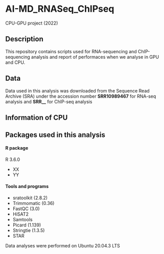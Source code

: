 # AI-MD_RNASeq_ChIPseq
CPU-GPU project (2022)

## Description
This repository contains scripts used for RNA-sequencing and ChIP-sequencing analysis and report of performaces when we analyse in GPU and CPU.

## Data
Data used in this analysis was downloaded from the Sequence Read Archive (SRA) under the accession number **SRR10989467** for RNA-seq analysis and **SRR__** for ChIP-seq analysis

## Information of CPU
####


## Packages used in this analysis

#### R package
R 3.6.0
- XX
- YY

#### Tools and programs
- sratoolkit (2.8.2)
- Trimmomatic (0.36)
- FastQC (3.0)
- HiSAT2
- Samtools
- Picard (1.139)
- Stringtie (1.3.5)
- STAR

Data analyses were performed on Ubuntu 20.04.3 LTS
